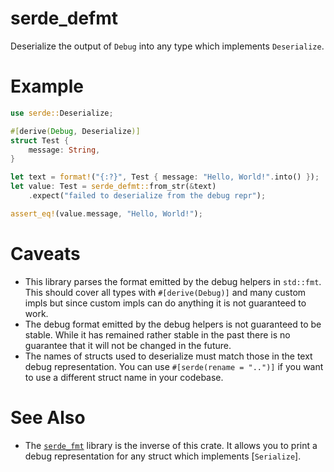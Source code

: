 # serde_defmt

Deserialize the output of `Debug` into any type which implements `Deserialize`.

# Example
```rust
use serde::Deserialize;

#[derive(Debug, Deserialize)]
struct Test {
    message: String,
}

let text = format!("{:?}", Test { message: "Hello, World!".into() });
let value: Test = serde_defmt::from_str(&text)
    .expect("failed to deserialize from the debug repr");

assert_eq!(value.message, "Hello, World!");
```

# Caveats
- This library parses the format emitted by the debug helpers in `std::fmt`.
  This should cover all types with `#[derive(Debug)]` and many custom impls but
  since custom impls can do anything it is not guaranteed to work.
- The debug format emitted by the debug helpers is not guaranteed to be stable.
  While it has remained rather stable in the past there is no guarantee that it
  will not be changed in the future.
- The names of structs used to deserialize must match those in the text debug
  representation. You can use `#[serde(rename = "..")]` if you want to use a
  different struct name in your codebase.

# See Also
- The [`serde_fmt`] library is the inverse of this crate. It allows you to 
  print a debug representation for any struct which implements [`Serialize`].

[`serde_fmt`]: https://crates.io/crates/serde_fmt
